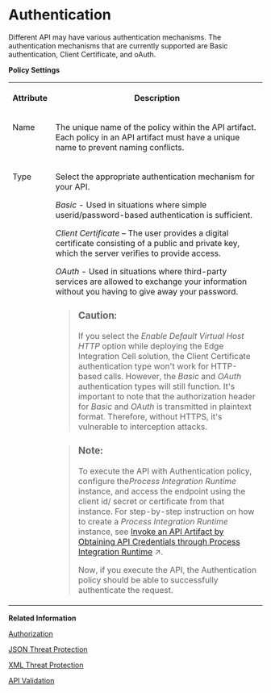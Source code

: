 <!-- loiofa6eec4f9ffc45aa89f8a2155b855ca4 -->

# Authentication

Different API may have various authentication mechanisms. The authentication mechanisms that are currently supported are Basic authentication, Client Certificate, and oAuth.

**Policy Settings**


<table>
<tr>
<th valign="top">

Attribute

</th>
<th valign="top">

Description

</th>
</tr>
<tr>
<td valign="top">

Name

</td>
<td valign="top">

The unique name of the policy within the API artifact. Each policy in an API artifact must have a unique name to prevent naming conflicts.

</td>
</tr>
<tr>
<td valign="top">

Type

</td>
<td valign="top">

Select the appropriate authentication mechanism for your API.

*Basic* - Used in situations where simple userid/password-based authentication is sufficient.

*Client Certificate* – The user provides a digital certificate consisting of a public and private key, which the server verifies to provide access.

*OAuth* - Used in situations where third-party services are allowed to exchange your information without you having to give away your password.

> ### Caution:  
> If you select the *Enable Default Virtual Host HTTP* option while deploying the Edge Integration Cell solution, the Client Certificate authentication type won't work for HTTP-based calls. However, the *Basic* and *OAuth* authentication types will still function. It's important to note that the authorization header for *Basic* and *OAuth* is transmitted in plaintext format. Therefore, without HTTPS, it's vulnerable to interception attacks.

> ### Note:  
> To execute the API with Authentication policy, configure the*Process Integration Runtime* instance, and access the endpoint using the client id/ secret or certificate from that instance. For step-by-step instruction on how to create a *Process Integration Runtime* instance, see [Invoke an API Artifact by Obtaining API Credentials through Process Integration Runtime](https://help.sap.com/viewer/6afa6d14ff6d4006b5614676722ef006/CLOUD/en-US/b63baa26290948e68fedabc10b35f33d.html "To invoke an API artifact via a REST client, you'll need authentication credentials, which are generated by creating a Process Integration Runtime instance.") :arrow_upper_right:.
> 
> Now, if you execute the API, the Authentication policy should be able to successfully authenticate the request.



</td>
</tr>
</table>

**Related Information**  


[Authorization](authorization-6658409.md "This policy evaluates whether a user should be permitted to access a protected API.")

[JSON Threat Protection](json-threat-protection-c4991a6.md "Minimizes the risk posed by content-level attacks by enabling specific limits on various JSON structures, such as arrays and strings.")

[XML Threat Protection](xml-threat-protection-2e04b93.md "An XML Threat Protection policy safeguards XML-based applications and APIs from malicious attacks. It enforces rules on XML data to prevent threats such as recursive payloads, excessive node depth, and oversized payloads.")

[API Validation](api-validation-02ff41b.md "The API validation policy enables you to validate incoming request messages against an OpenAPI 3.0 Specification.")

